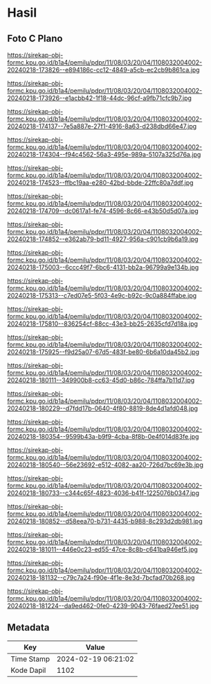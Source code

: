 # Hasil

## Foto C Plano

https://sirekap-obj-formc.kpu.go.id/b1a4/pemilu/pdpr/11/08/03/20/04/1108032004002-20240218-173826--e894186c-cc12-4849-a5cb-ec2cb9b861ca.jpg

https://sirekap-obj-formc.kpu.go.id/b1a4/pemilu/pdpr/11/08/03/20/04/1108032004002-20240218-173926--e1acbb42-1f18-44dc-96cf-a9fb71cfc9b7.jpg

https://sirekap-obj-formc.kpu.go.id/b1a4/pemilu/pdpr/11/08/03/20/04/1108032004002-20240218-174137--7e5a887e-27f1-4916-8a63-d238dbd66e47.jpg

https://sirekap-obj-formc.kpu.go.id/b1a4/pemilu/pdpr/11/08/03/20/04/1108032004002-20240218-174304--f94c4562-56a3-495e-989a-5107a325d76a.jpg

https://sirekap-obj-formc.kpu.go.id/b1a4/pemilu/pdpr/11/08/03/20/04/1108032004002-20240218-174523--ffbc19aa-e280-42bd-bbde-22ffc80a7ddf.jpg

https://sirekap-obj-formc.kpu.go.id/b1a4/pemilu/pdpr/11/08/03/20/04/1108032004002-20240218-174709--dc0617a1-fe74-4596-8c66-e43b50d5d07a.jpg

https://sirekap-obj-formc.kpu.go.id/b1a4/pemilu/pdpr/11/08/03/20/04/1108032004002-20240218-174852--e362ab79-bd11-4927-956a-c901cb9b6a19.jpg

https://sirekap-obj-formc.kpu.go.id/b1a4/pemilu/pdpr/11/08/03/20/04/1108032004002-20240218-175003--6ccc49f7-6bc6-4131-bb2a-96799a9e134b.jpg

https://sirekap-obj-formc.kpu.go.id/b1a4/pemilu/pdpr/11/08/03/20/04/1108032004002-20240218-175313--c7ed07e5-5f03-4e9c-b92c-9c0a884ffabe.jpg

https://sirekap-obj-formc.kpu.go.id/b1a4/pemilu/pdpr/11/08/03/20/04/1108032004002-20240218-175810--836254cf-88cc-43e3-bb25-2635cfd7d18a.jpg

https://sirekap-obj-formc.kpu.go.id/b1a4/pemilu/pdpr/11/08/03/20/04/1108032004002-20240218-175925--f9d25a07-67d5-483f-be80-6b6a10da45b2.jpg

https://sirekap-obj-formc.kpu.go.id/b1a4/pemilu/pdpr/11/08/03/20/04/1108032004002-20240218-180111--349900b8-cc63-45d0-b86c-784ffa7b11d7.jpg

https://sirekap-obj-formc.kpu.go.id/b1a4/pemilu/pdpr/11/08/03/20/04/1108032004002-20240218-180229--d7fdd17b-0640-4f80-8819-8de4d1afd048.jpg

https://sirekap-obj-formc.kpu.go.id/b1a4/pemilu/pdpr/11/08/03/20/04/1108032004002-20240218-180354--9599b43a-b9f9-4cba-8f8b-0e4f014d83fe.jpg

https://sirekap-obj-formc.kpu.go.id/b1a4/pemilu/pdpr/11/08/03/20/04/1108032004002-20240218-180540--56e23692-e512-4082-aa20-726d7bc69e3b.jpg

https://sirekap-obj-formc.kpu.go.id/b1a4/pemilu/pdpr/11/08/03/20/04/1108032004002-20240218-180733--c344c65f-4823-4036-b41f-1225076b0347.jpg

https://sirekap-obj-formc.kpu.go.id/b1a4/pemilu/pdpr/11/08/03/20/04/1108032004002-20240218-180852--d58eea70-b731-4435-b988-8c293d2db981.jpg

https://sirekap-obj-formc.kpu.go.id/b1a4/pemilu/pdpr/11/08/03/20/04/1108032004002-20240218-181011--446e0c23-ed55-47ce-8c8b-c641ba946ef5.jpg

https://sirekap-obj-formc.kpu.go.id/b1a4/pemilu/pdpr/11/08/03/20/04/1108032004002-20240218-181132--c79c7a24-f90e-4f1e-8e3d-7bcfad70b268.jpg

https://sirekap-obj-formc.kpu.go.id/b1a4/pemilu/pdpr/11/08/03/20/04/1108032004002-20240218-181224--da9ed462-0fe0-4239-9043-76faed27ee51.jpg


## Metadata

| Key        | Value               |
| ---------- | ------------------- |
| Time Stamp | 2024-02-19 06:21:02 |
| Kode Dapil | 1102                |




